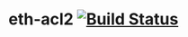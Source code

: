 # eth-acl2 [![Build Status](https://travis-ci.org/zchn/eth-acl2.svg?branch=master)](https://travis-ci.org/zchn/eth-acl2)
